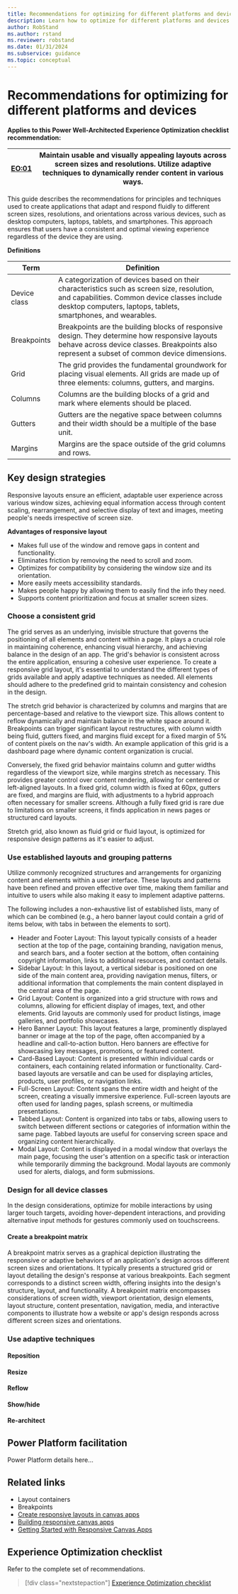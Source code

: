 ```yaml
---
title: Recommendations for optimizing for different platforms and devices.
description: Learn how to optimize for different platforms and devices to ensure consistent success with user experience optimization.
author: RobStand
ms.author: rstand
ms.reviewer: robstand
ms.date: 01/31/2024
ms.subservice: guidance
ms.topic: conceptual
---
```


# Recommendations for optimizing for different platforms and devices

**Applies to this Power Well-Architected Experience Optimization checklist recommendation:**

|[EO:01](checklist.md)| **Maintain usable and visually appealing layouts across screen sizes and resolutions. Utilize adaptive techniques to dynamically render content in various ways.** |
|---|---|

This guide describes the recommendations for principles and techniques used to create applications that adapt and respond fluidly to different screen sizes, resolutions, and orientations across various devices, such as desktop computers, laptops, tablets, and smartphones. This approach ensures that users have a consistent and optimal viewing experience regardless of the device they are using.

**Definitions**

| Term | Definition |
|---|---|
| Device class | A categorization of devices based on their characteristics such as screen size, resolution, and capabilities. Common device classes include desktop computers, laptops, tablets, smartphones, and wearables. |
| Breakpoints | Breakpoints are the building blocks of responsive design. They determine how responsive layouts behave across device classes. Breakpoints also represent a subset of common device dimensions. |
| Grid | The grid provides the fundamental groundwork for placing visual elements. All grids are made up of three elements: columns, gutters, and margins. |
| Columns | Columns are the building blocks of a grid and mark where elements should be placed. |
| Gutters | Gutters are the negative space between columns and their width should be a multiple of the base unit. |
| Margins | Margins are the space outside of the grid columns and rows. |

## Key design strategies

Responsive layouts ensure an efficient, adaptable user experience across various window sizes, achieving equal information access through content scaling, rearrangement, and selective display of text and images, meeting people's needs irrespective of screen size.

**Advantages of responsive layout**
- Makes full use of the window and remove gaps in content and functionality.
- Eliminates friction by removing the need to scroll and zoom.
- Optimizes for compatibility by considering the window size and its orientation.
- More easily meets accessibility standards.
- Makes people happy by allowing them to easily find the info they need.
- Supports content prioritization and focus at smaller screen sizes.

### Choose a consistent grid

The grid serves as an underlying, invisible structure that governs the positioning of all elements and content within a page. It plays a crucial role in maintaining coherence, enhancing visual hierarchy, and achieving balance in the design of an app. The grid's behavior is consistent across the entire application, ensuring a cohesive user experience. To create a responsive grid layout, it's essential to understand the different types of grids available and apply adaptive techniques as needed. All elements should adhere to the predefined grid to maintain consistency and cohesion in the design.

The stretch grid behavior is characterized by columns and margins that are percentage-based and relative to the viewport size. This allows content to reflow dynamically and maintain balance in the white space around it. Breakpoints can trigger significant layout restructures, with column width being fluid, gutters fixed, and margins fluid except for a fixed margin of 5% of content pixels on the nav's width. An example application of this grid is a dashboard page where dynamic content organization is crucial.

Conversely, the fixed grid behavior maintains column and gutter widths regardless of the viewport size, while margins stretch as necessary. This provides greater control over content rendering, allowing for centered or left-aligned layouts. In a fixed grid, column width is fixed at 60px, gutters are fixed, and margins are fluid, with adjustments to a hybrid approach often necessary for smaller screens. Although a fully fixed grid is rare due to limitations on smaller screens, it finds application in news pages or structured card layouts.

Stretch grid, also known as fluid grid or fluid layout, is optimized for responsive design patterns as it's easier to adjust. 

### Use established layouts and grouping patterns

Utilize commonly recognized structures and arrangements for organizing content and elements within a user interface. These layouts and patterns have been refined and proven effective over time, making them familiar and intuitive to users while also making it easy to implement adaptive patterns.

The following includes a non-exhaustive list of established lists, many of which can be combined (e.g., a hero banner layout could contain a grid of items below, with tabs in between the elements to sort).

- Header and Footer Layout: This layout typically consists of a header section at the top of the page, containing branding, navigation menus, and search bars, and a footer section at the bottom, often containing copyright information, links to additional resources, and contact details.
- Sidebar Layout: In this layout, a vertical sidebar is positioned on one side of the main content area, providing navigation menus, filters, or additional information that complements the main content displayed in the central area of the page.
- Grid Layout: Content is organized into a grid structure with rows and columns, allowing for efficient display of images, text, and other elements. Grid layouts are commonly used for product listings, image galleries, and portfolio showcases.
- Hero Banner Layout: This layout features a large, prominently displayed banner or image at the top of the page, often accompanied by a headline and call-to-action button. Hero banners are effective for showcasing key messages, promotions, or featured content.
- Card-Based Layout: Content is presented within individual cards or containers, each containing related information or functionality. Card-based layouts are versatile and can be used for displaying articles, products, user profiles, or navigation links.
- Full-Screen Layout: Content spans the entire width and height of the screen, creating a visually immersive experience. Full-screen layouts are often used for landing pages, splash screens, or multimedia presentations.
- Tabbed Layout: Content is organized into tabs or tabs, allowing users to switch between different sections or categories of information within the same page. Tabbed layouts are useful for conserving screen space and organizing content hierarchically.
- Modal Layout: Content is displayed in a modal window that overlays the main page, focusing the user's attention on a specific task or interaction while temporarily dimming the background. Modal layouts are commonly used for alerts, dialogs, and form submissions.

### Design for all device classes

In the design considerations, optimize for mobile interactions by using larger touch targets, avoiding hover-dependent interactions, and providing alternative input methods for gestures commonly used on touchscreens.

#### Create a breakpoint matrix

A breakpoint matrix serves as a graphical depiction illustrating the responsive or adaptive behaviors of an application's design across different screen sizes and orientations. It typically presents a structured grid or layout detailing the design's response at various breakpoints. Each segment corresponds to a distinct screen width, offering insights into the design's structure, layout, and functionality. A breakpoint matrix encompasses considerations of screen width, viewport orientation, design elements, layout structure, content presentation, navigation, media, and interactive components to illustrate how a website or app's design responds across different screen sizes and orientations.

### Use adaptive techniques

#### Reposition

#### Resize

#### Reflow

#### Show/hide

#### Re-architect

<!---
#### Prioritize mobile-first design


### Implement fluid layouts

Fluid layouts use relative units, such as percentages or ratios, instead of fixed units like pixels. This allows the website to resize and reposition elements based on the screen size of the device being used, letting content reflow and balance the white space around.

To achieve a responsive layout, a fluid layout approach is generally recommended due to its inherent flexibility and adaptability across various screen sizes and devices.

While fixed layouts offer precise control over the layout and appearance of elements, they can present pitfalls for responsive design. Fixed layouts maintain a constant width, which may lead to horizontal scrolling or cropping on devices with different screen sizes or aspect ratios. This lack of flexibility can result in a suboptimal user experience, particularly on smaller screens such as smartphones or tablets.

Hybrid layouts combine elements of both fluid and fixed layouts to strike a balance between flexibility and control. However, they can be more complex to implement and may require careful consideration of which elements should be fluid and which should be fixed. Hybrid layouts may also introduce challenges in maintaining consistency and visual harmony across different screen sizes and resolutions. In contrast, fluid layouts provide a straightforward and adaptable solution for responsive design. 

### Reduce friction

An adaptive design automatically reconfigures the elements on the page. It is better to reduce friction by understanding and removing the unnecessary elements in the page. Organize content to ensure the most important information is displayed prominently and is accessible on smaller screens. This may involve reordering content, collapsing navigation menus into responsive menus, and using progressive disclosure techniques to present content in a user-friendly manner.

### Use adaptive techniques for complex layouts

Breakpoints are the most essential component to create a responsive design. Breakpoints are specific points or thresholds in the layout of a responsive website or application where the design adapts or "breaks" to accommodate different screen sizes, resolutions, or device orientations. They are key components of responsive design and are strategically placed based on the content, layout, and design requirements of the project.

### Optimize images and fonts

Reduce the file size of high-resolution images for smaller viewports or use portable image types that can easily be scaled, such as SVG. Optimizing your fonts for mobile devices is an absolute necessity if you want your content to be palatable across all screen sizes.



--->

## Power Platform facilitation

Power Platform details here...

## Related links

- Layout containers
- Breakpoints
- [Create responsive layouts in canvas apps](/power-apps/maker/canvas-apps/create-responsive-layout)
- [Building responsive canvas apps](/power-apps/maker/canvas-apps/build-responsive-apps)
- [Getting Started with Responsive Canvas Apps](/shows/the-low-code-revolution/getting-started-with-responsive-canvas-apps)

## Experience Optimization checklist

Refer to the complete set of recommendations.

> [!div class="nextstepaction"]
> [Experience Optimization checklist](checklist.md)
